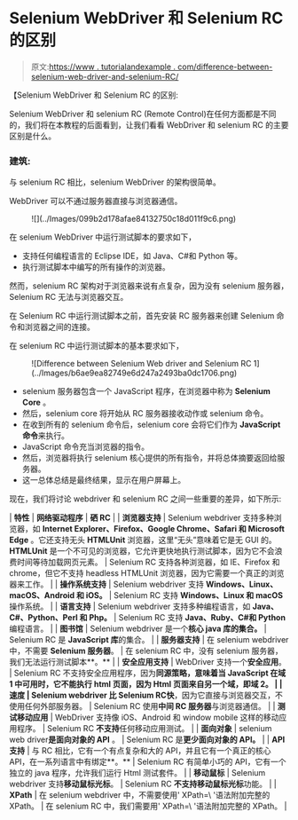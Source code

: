 # Selenium WebDriver 和 Selenium RC 的区别

> 原文:[https://www . tutorialandexample . com/difference-between-selenium-web-driver-and-selenium-RC/](https://www.tutorialandexample.com/difference-between-selenium-web-driver-and-selenium-rc/)

【Selenium WebDriver 和 Selenium RC 的区别:

Selenium WebDriver 和 selenium RC (Remote Control)在任何方面都是不同的，我们将在本教程的后面看到，让我们看看 WebDriver 和 selenium RC 的主要区别是什么。

### 建筑:

与 selenium RC 相比，selenium WebDriver 的架构很简单。

WebDriver 可以不通过服务器直接与浏览器通信。

<figure class="aligncenter">![](../Images/099b2d178afae84132750c18d011f9c6.png)</figure>

在 selenium WebDriver 中运行测试脚本的要求如下，

*   支持任何编程语言的 Eclipse IDE，如 Java、C#和 Python 等。
*   执行测试脚本中编写的所有操作的浏览器。

然而，selenium RC 架构对于浏览器来说有点复杂，因为没有 selenium 服务器，Selenium RC 无法与浏览器交互。

在 Selenium RC 中运行测试脚本之前，首先安装 RC 服务器来创建 Selenium 命令和浏览器之间的连接。

在 selenium RC 中运行测试脚本的基本要求如下，

<figure class="aligncenter">![Difference between Selenium Web driver and Selenium RC 1](../Images/b6ae9ea82749e6d247a2493ba0dc1706.png)</figure>

*   selenium 服务器包含一个 JavaScript 程序，在浏览器中称为 **Selenium Core** 。
*   然后，selenium core 将开始从 RC 服务器接收动作或 selenium 命令。
*   在收到所有的 selenium 命令后，selenium core 会将它们作为 **JavaScript 命令**来执行。
*   JavaScript 命令充当浏览器的指令。
*   然后，浏览器将执行 selenium 核心提供的所有指令，并将总体摘要返回给服务器。
*   这一总体总结是最终结果，显示在用户屏幕上。

现在，我们将讨论 webdriver 和 selenium RC 之间一些重要的差异，如下所示:

| **特性** | **网络驱动程序** | **硒 RC** |
| **浏览器支持** | Selenium webdriver 支持多种浏览器，如 **Internet Explorer、Firefox、Google Chrome、Safari 和 Microsoft Edge** 。它还支持无头 **HTMLUnit** 浏览器，这里“无头”意味着它是无 GUI 的。 **HTMLUnit** 是一个不可见的浏览器，它允许更快地执行测试脚本，因为它不会浪费时间等待加载网页元素。 | Selenium RC 支持各种浏览器，如 IE、Firefox 和 chrome，但它不支持 headless HTMLUnit 浏览器，因为它需要一个真正的浏览器来工作。 |
| **操作系统支持** | Selenium webdriver 支持 **Windows、Linux、macOS、Android 和 iOS。** | Selenium RC 支持 **Windows、Linux 和 macOS** 操作系统。 |
| **语言支持** | Selenium webdriver 支持多种编程语言，如 **Java、C#、Python、Perl 和 Php。** | Selenium RC 支持 **Java、Ruby、C#和 Python** 编程语言。 |
| **图书馆** | Selenium webdriver 是一个**核心 java 库的集合。** | Selenium RC 是 **JavaScript 库**的集合。 |
| **服务器支持** | 在 selenium webdriver 中，不需要 **Selenium 服务器**。 | 在 selenium RC 中，没有 selenium 服务器，我们无法运行测试脚本**。** |
| **安全应用支持** | WebDriver 支持一个**安全应用**。 | Selenium RC 不支持安全应用程序，因为**同源策略，**意味着当 JavaScript 在域 1 中可用时，它不能执行 html 页面，因为 Html 页面来自另一个域，即域 2。 |
| **速度** | Selenium webdriver 比 Selenium RC**快**，因为它直接与浏览器交互，不使用任何外部服务器。 | Selenium RC 使用**中间 RC 服务器**与浏览器通信。 |
| **测试移动应用** | WebDriver 支持像 iOS、Android 和 window mobile 这样的移动应用程序。 | Selenium RC **不支持**任何移动应用测试。 |
| **面向对象** | selenium web driver**是面向对象的 API** 。 | Selenium RC 是**更少面向对象的 API。** |
| **API 支持** | 与 RC 相比，它有一个有点复杂和大的 API，并且它有一个真正的核心 API，在一系列语言中有绑定**。** | Selenium RC 有简单小巧的 API，它有一个独立的 java 程序，允许我们运行 Html 测试套件。 |
| **移动鼠标** | Selenium webdriver 支持**移动鼠标光标**。 | Selenium RC **不支持移动鼠标光标**功能。 |
| **XPath** | 在 selenium webdriver 中，不需要使用' XPath=\\ '语法附加完整的 XPath。 | 在 selenium RC 中，我们需要用' XPath=\\ '语法附加完整的 XPath。 |